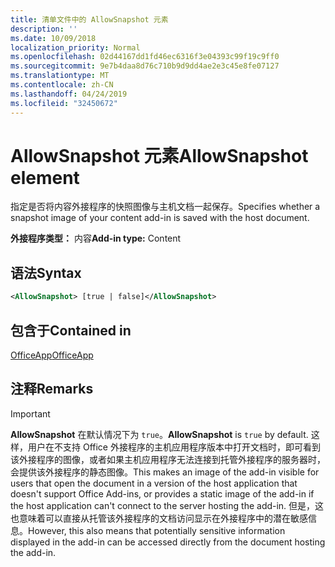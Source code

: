 ```yaml
---
title: 清单文件中的 AllowSnapshot 元素
description: ''
ms.date: 10/09/2018
localization_priority: Normal
ms.openlocfilehash: 02d44167dd1fd46ec6316f3e04393c99f19c9ff0
ms.sourcegitcommit: 9e7b4daa8d76c710b9d9dd4ae2e3c45e8fe07127
ms.translationtype: MT
ms.contentlocale: zh-CN
ms.lasthandoff: 04/24/2019
ms.locfileid: "32450672"
---
```

# <a name="allowsnapshot-element"></a><span data-ttu-id="3ec0f-102">AllowSnapshot 元素</span><span class="sxs-lookup"><span data-stu-id="3ec0f-102">AllowSnapshot element</span></span>

<span data-ttu-id="3ec0f-103">指定是否将内容外接程序的快照图像与主机文档一起保存。</span><span class="sxs-lookup"><span data-stu-id="3ec0f-103">Specifies whether a snapshot image of your content add-in is saved with the host document.</span></span>

<span data-ttu-id="3ec0f-104">**外接程序类型：** 内容</span><span class="sxs-lookup"><span data-stu-id="3ec0f-104">**Add-in type:** Content</span></span>

## <a name="syntax"></a><span data-ttu-id="3ec0f-105">语法</span><span class="sxs-lookup"><span data-stu-id="3ec0f-105">Syntax</span></span>

```XML
<AllowSnapshot> [true | false]</AllowSnapshot>
```

## <a name="contained-in"></a><span data-ttu-id="3ec0f-106">包含于</span><span class="sxs-lookup"><span data-stu-id="3ec0f-106">Contained in</span></span>

[<span data-ttu-id="3ec0f-107">OfficeApp</span><span class="sxs-lookup"><span data-stu-id="3ec0f-107">OfficeApp</span></span>](officeapp.md)

## <a name="remarks"></a><span data-ttu-id="3ec0f-108">注释</span><span class="sxs-lookup"><span data-stu-id="3ec0f-108">Remarks</span></span>

 > [!IMPORTANT]
 > <span data-ttu-id="3ec0f-109">**AllowSnapshot** 在默认情况下为 `true`。</span><span class="sxs-lookup"><span data-stu-id="3ec0f-109">**AllowSnapshot** is `true` by default.</span></span> <span data-ttu-id="3ec0f-110">这样，用户在不支持 Office 外接程序的主机应用程序版本中打开文档时，即可看到该外接程序的图像，或者如果主机应用程序无法连接到托管外接程序的服务器时，会提供该外接程序的静态图像。</span><span class="sxs-lookup"><span data-stu-id="3ec0f-110">This makes an image of the add-in visible for users that open the document in a version of the host application that doesn't support Office Add-ins, or provides a static image of the add-in if the host application can't connect to the server hosting the add-in.</span></span> <span data-ttu-id="3ec0f-111">但是，这也意味着可以直接从托管该外接程序的文档访问显示在外接程序中的潜在敏感信息。</span><span class="sxs-lookup"><span data-stu-id="3ec0f-111">However, this also means that potentially sensitive information displayed in the add-in can be accessed directly from the document hosting the add-in.</span></span>

